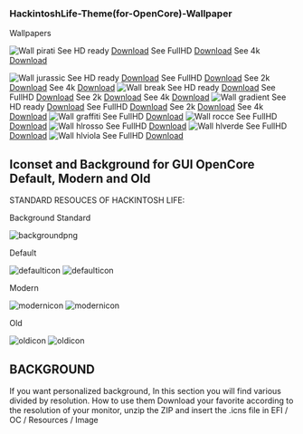 ### HackintoshLife-Theme(for-OpenCore)-Wallpaper

Wallpapers

![Wall pirati](./Screenshot/pirati.png)
See HD ready [Download](https://github.com/Hackintoshlifeit/OC-Theme-HackintoshLife/blob/master/Wallpaper/hdready/piratihdready.png)
See FullHD [Download](https://github.com/Hackintoshlifeit/OC-Theme-HackintoshLife/blob/master/Wallpaper/Fullhd/piratifullhd.png)
See 4k [Download](https://github.com/Hackintoshlifeit/OC-Theme-HackintoshLife/blob/master/Wallpaper/4k/pirati4k.png)

![Wall jurassic](./Screenshot/jurassic.png)
See HD ready [Download](https://github.com/Hackintoshlifeit/OC-Theme-HackintoshLife/blob/master/Wallpaper/hdready/jurassichdready.png)
See FullHD [Download](https://github.com/Hackintoshlifeit/OC-Theme-HackintoshLife/blob/master/Wallpaper/Fullhd/jurassicfullhd.png)
See 2k [Download](https://github.com/Hackintoshlifeit/OC-Theme-HackintoshLife/blob/master/Wallpaper/2k/jurassic2k.png)
See 4k [Download](https://github.com/Hackintoshlifeit/OC-Theme-HackintoshLife/blob/master/Wallpaper/4k/jurassic4k.png)
![Wall break](./Screenshot/break.png)
See HD ready [Download](https://github.com/Hackintoshlifeit/OC-Theme-HackintoshLife/blob/master/Wallpaper/hdready/coffehdready.png)
See FullHD [Download](https://github.com/Hackintoshlifeit/OC-Theme-HackintoshLife/blob/master/Wallpaper/Fullhd/coffefullhd.png)
See 2k [Download](https://github.com/Hackintoshlifeit/OC-Theme-HackintoshLife/blob/master/Wallpaper/2k/coffe2k.png)
See 4k [Download](https://github.com/Hackintoshlifeit/OC-Theme-HackintoshLife/blob/master/Wallpaper/4k/coffe4k.png)
![Wall gradient](./Screenshot/gradient.png)
See HD ready [Download](https://github.com/Hackintoshlifeit/OC-Theme-HackintoshLife/blob/master/Wallpaper/hdready/gradientehdready.png)
See FullHD [Download](https://github.com/Hackintoshlifeit/OC-Theme-HackintoshLife/blob/master/Wallpaper/Fullhd/gradientefullhd.png)
See 2k [Download](https://github.com/Hackintoshlifeit/OC-Theme-HackintoshLife/blob/master/Wallpaper/2k/gradiente2k.png)
See 4k [Download](https://github.com/Hackintoshlifeit/OC-Theme-HackintoshLife/blob/master/Wallpaper/4k/gradiente4k.png)
![Wall graffiti](./Screenshot/graffiti.png)
See FullHD [Download](https://github.com/Hackintoshlifeit/OC-Theme-HackintoshLife/blob/master/Wallpaper/Fullhd/Wallpaper%20Graffiti.png)
![Wall rocce](./Screenshot/rocce.png)
See FullHD [Download](https://github.com/Hackintoshlifeit/OC-Theme-HackintoshLife/blob/master/Wallpaper/Fullhd/fullhdrocce.png)
![Wall hlrosso](./Screenshot/hlrosso.png)
See FullHD [Download](https://github.com/Hackintoshlifeit/OC-Theme-HackintoshLife/blob/master/Wallpaper/Fullhd/Wall%20Red.png)
![Wall hlverde](./Screenshot/hlverde.png)
See FullHD [Download](https://github.com/Hackintoshlifeit/OC-Theme-HackintoshLife/blob/master/Wallpaper/Fullhd/Wall%20Green.png)
![Wall hlviola](./Screenshot/hlviola.png)
See FullHD [Download](https://github.com/Hackintoshlifeit/OC-Theme-HackintoshLife/blob/master/Wallpaper/Fullhd/Wall%20Viola_.png)

## Iconset and Background for GUI OpenCore Default, Modern and Old

STANDARD RESOUCES OF HACKINTOSH LIFE:

Background Standard

![backgroundpng](./Screenshot/backgroundpng.png)

Default 

![defaulticon](./Screenshot/defaulticon.png)
![defaulticon](./Screenshot/defaulticon1.png)

Modern

![modernicon](./Screenshot/modernicon.png)
![modernicon](./Screenshot/modernicon.png)

Old

![oldicon](./Screenshot/oldicon.png)
![oldicon](./Screenshot/oldicon.png)

## BACKGROUND
If you want personalized background, In this section you will find various divided by resolution.
How to use them Download your favorite according to the resolution of your monitor, unzip the ZIP and insert the .icns file in EFI / OC / Resources / Image
